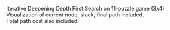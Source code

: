 Iterative Deepening Depth First Search on 11-puzzle game (3x4) <br />
Visualization of current node, stack, final path included. <br />
Total path cost also included.
